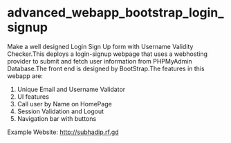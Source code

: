 # advanced_webapp_bootstrap_login_signup
Make a well designed Login Sign Up form with Username Validity Checker.This deploys a login-signup webpage that uses a webhosting provider to submit and fetch user information from PHPMyAdmin Database.The front end is designed by BootStrap.The features in this webapp are:

1. Unique Email and Username Validator
2. UI features
3. Call user by Name on HomePage
4. Session Validation and Logout
5. Navigation bar with buttons

Example Website: http://subhadip.rf.gd
